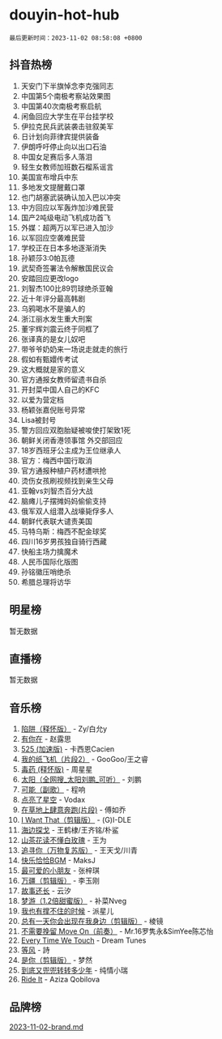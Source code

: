 # douyin-hot-hub

`最后更新时间：2023-11-02 08:58:08 +0800`

## 抖音热榜

1. 天安门下半旗悼念李克强同志
1. 中国第5个南极考察站效果图
1. 中国第40次南极考察启航
1. 闲鱼回应大学生在平台挂学校
1. 伊拉克民兵武装袭击驻叙美军
1. 日计划向菲律宾提供装备
1. 伊朗呼吁停止向以出口石油
1. 中国女足赛后多人落泪
1. 轻生女教师加班数石榴系谣言
1. 美国宣布增兵中东
1. 多地发文提醒戴口罩
1. 也门胡塞武装确认加入巴以冲突
1. 中方回应以军轰炸加沙难民营
1. 国产2吨级电动飞机成功首飞
1. 外媒：超两万以军已进入加沙
1. 以军回应空袭难民营
1. 学校正在日本多地逐渐消失
1. 孙颖莎3:0帕瓦德
1. 武契奇签署法令解散国民议会
1. 安踏回应更改logo
1. 刘智杰100比89罚球绝杀亚翰
1. 近十年评分最高韩剧
1. 乌鸦喝水不是骗人的
1. 浙江丽水发生重大刑案
1. 董宇辉刘震云终于同框了
1. 张译真的是女儿奴吧
1. 带爷爷奶奶来一场说走就走的旅行
1. 假如有甄嬛传考试
1. 这大概就是家的意义
1. 官方通报女教师留遗书自杀
1. 开封菜中国人自己的KFC
1. 以爱为营定档
1. 杨颖张嘉倪账号异常
1. Lisa被封号
1. 警方回应双胞胎疑被唆使打架致1死
1. 朝鲜关闭香港领事馆 外交部回应
1. 18岁西班牙公主成为王位继承人
1. 官方：梅西中国行取消
1. 官方通报种植户药材遭哄抢
1. 烫伤女孩刷视频找到亲生父母
1. 亚翰vs刘智杰百分大战
1. 脑瘫儿子摆摊妈妈偷偷支持
1. 俄军双人组潜入战壕毙俘多人
1. 朝鲜代表联大谴责美国
1. 马特乌斯：梅西不配金球奖
1. 四川16岁男孩独自骑行西藏
1. 快船主场力擒魔术
1. 人民币国际化版图
1. 孙铭徽压哨绝杀
1. 希腊总理将访华

## 明星榜

暂无数据

## 直播榜

暂无数据

## 音乐榜

1. [陷阱（释怀版）](https://sf6-cdn-tos.douyinstatic.com/obj/tos-cn-ve-2774/oE8C21LeZrzKLDFfQYgMzx4GAIHageG5IzayY7) - Zy/白允y
1. [有你在](https://sf3-cdn-tos.douyinstatic.com/obj/tos-cn-ve-2774/o8zImmNsI8B0yfAW5FKAB1oBhkMAlIrwsZEi1V) - 赵露思
1. [525 (加速版)](https://sf6-cdn-tos.douyinstatic.com/obj/tos-cn-ve-2774/oIfKCtqfDyP8Vc9FpAPgWMyezT6LnDT1abRwGg) - 卡西恩Cacien
1. [我的纸飞机（片段2）](https://sf6-cdn-tos.douyinstatic.com/obj/tos-cn-ve-2774/oM2ZrKcg2CD5AeRB2gkeXOFB1IxAGJdZPazYHf) - GooGoo/王之睿
1. [毒药 (释怀版)](https://sf3-cdn-tos.douyinstatic.com/obj/tos-cn-ve-2774/oYILMEAzspdZBIzy4frJNB8ZHPHWAhiwowd4Ad) - 周星星
1. [太阳（全网搜_太阳刘鹏_可听）](https://sf6-cdn-tos.douyinstatic.com/obj/tos-cn-ve-2774/ogWbyIQnlBFImVbeDocRdCIYtBHlbJXgfZMvgz) - 刘鹏
1. [可能（副歌）](https://sf6-cdn-tos.douyinstatic.com/obj/tos-cn-ve-2774/cde1731888894259b333569393c2fb51) - 程响
1. [点亮了星空](https://sf3-cdn-tos.douyinstatic.com/obj/tos-cn-ve-2774/oEeZYED0P1FUySQvtdr5u4gInbCDeBOHzBhlrM) - Vodax
1. [在草地上肆意奔跑(片段)](https://sf3-cdn-tos.douyinstatic.com/obj/tos-cn-ve-2774/8831d494742f45dabdfa8adb8b817259) - 傅如乔
1. [I Want That（剪辑版）](https://sf3-cdn-tos.douyinstatic.com/obj/tos-cn-ve-2774/ogx30GAvzMkn0gNkBOfOm9s2vANhypgIh4QtWk) - (G)I-DLE
1. [海边探戈](https://sf6-cdn-tos.douyinstatic.com/obj/tos-cn-ve-2774/os9gE0VQCGqt6VQkZDyBBYvfSDY0QFe3vVmubn) - 王鹤棣/王齐铭/朴鲨
1. [山茶花读不懂白玫瑰](https://sf3-cdn-tos.douyinstatic.com/obj/tos-cn-ve-2774/osfn8B7DktrRHEPJgPCfDbw7QDQEkwC16BxZg9) - 王为
1. [追寻你（万物复苏版）](https://sf6-cdn-tos.douyinstatic.com/obj/tos-cn-ve-2774/oYeAZJsbjIDit9APmBg8u6uDUQnHmoCf3gbo74) - 王天戈/川青
1. [快乐恰恰BGM](https://sf6-cdn-tos.douyinstatic.com/obj/tos-cn-ve-2774/07b173ca7d2f40f3ba0b97ac7fa3a44a) - MaksJ
1. [最可爱的小朋友](https://sf3-cdn-tos.douyinstatic.com/obj/tos-cn-ve-2774/5bd491c213c64a2290532a2aad71f1ac) - 张梓琪
1. [万疆（剪辑版）](https://sf6-cdn-tos.douyinstatic.com/obj/tos-cn-ve-2774/ooG7oVgFlDTelKCjCsTTobQvbdtj1BBQXnfZd8) - 李玉刚
1. [故事还长](https://sf3-cdn-tos.douyinstatic.com/obj/tos-cn-ve-2774/30a26758c8594f0ab81ac675c33ee2c5) - 云汐
1. [梦游（1.2倍甜蜜版）](https://sf3-cdn-tos.douyinstatic.com/obj/tos-cn-ve-2774/o4gyAUm8hwufoEABmwVIiQtHsFuGzAEEWtNMzo) - 补菜Nveg
1. [我也有撑不住的时候](https://sf6-cdn-tos.douyinstatic.com/obj/tos-cn-ve-2774/okmtBE1dkIBhwxeiBJeDgQnQtICZWIJUI2bjQr) - 派星儿
1. [总有一天你会出现在我身边（剪辑版）](https://sf3-cdn-tos.douyinstatic.com/obj/tos-cn-ve-2774/oMLsHwhWW7CYoAhoWB9EXUQIzNBsfAJxpAoxCU) - 棱镜
1. [不需要挽留 Move On（前奏）](https://sf6-cdn-tos.douyinstatic.com/obj/tos-cn-ve-2774/ooCBhgCCkF4nExzQL9WZSUbitfA8IsDkgQIYhe) - Mr.16罗隽永&SimYee陈芯怡
1. [Every Time We Touch](https://sf6-cdn-tos.douyinstatic.com/obj/tos-cn-ve-2774/ogN6lUKQeBBfEVhIOMikG1CcJjugxk1tztZyhP) - Dream Tunes
1. [等风](https://sf6-cdn-tos.douyinstatic.com/obj/tos-cn-ve-2774/effb204e57d04c9da7a0a4c7dfa18c9b) - 詩
1. [是你（剪辑版）](https://sf6-cdn-tos.douyinstatic.com/obj/tos-cn-ve-2774/46019dae783c4c969944217fe1cfafc4) - 梦然
1. [到底又兜兜转转多少年](https://sf6-cdn-tos.douyinstatic.com/obj/tos-cn-ve-2774/os1AQ0obZlDYZQByBsnEHx8h9OoIgCJgXeOfwt) - 纯情小瑞
1. [Ride It](https://sf3-cdn-tos.douyinstatic.com/obj/tos-cn-ve-2774/oMZDIYec6eQynQyWBQnCM11DZzkgnBPtBpD4bi) - Aziza Qobilova

## 品牌榜

[2023-11-02-brand.md](2023-11-02-brand.md)

